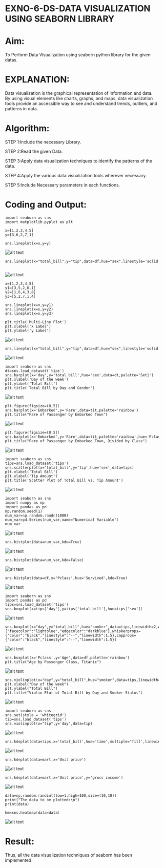 # EXNO-6-DS-DATA VISUALIZATION USING SEABORN LIBRARY

# Aim:
  To Perform Data Visualization using seaborn python library for the given datas.

# EXPLANATION:
Data visualization is the graphical representation of information and data. By using visual elements like charts, graphs, and maps, data visualization tools provide an accessible way to see and understand trends, outliers, and patterns in data.

# Algorithm:
STEP 1:Include the necessary Library.

STEP 2:Read the given Data.

STEP 3:Apply data visualization techniques to identify the patterns of the data.

STEP 4:Apply the various data visualization tools wherever necessary.

STEP 5:Include Necessary parameters in each functions.

# Coding and Output:
```
import seaborn as sns
import matplotlib.pyplot as plt

x=[1,2,3,4,5]
y=[3,6,2,7,1]

sns.lineplot(x=x,y=y)

``` 
![alt text](<Screenshot 2024-04-30 134031.png>)
```
sns.lineplot(x="total_bill",y="tip",data=df,hue="sex",linestyle='solid',legend="auto")


```
![alt text](<output 2.png>)
```
x=[1,2,3,4,5]
y1=[3,5,2,6,1]
y2=[1,6,4,3,8]
y3=[5,2,7,1,4]

sns.lineplot(x=x,y=y1)
sns.lineplot(x=x,y=y2)
sns.lineplot(x=x,y=y3)

plt.title('Multi-Line Plot')
plt.xlabel('x Label')
plt.ylabel('y Label')
```
![alt text](<output 3.png>)
```
sns.lineplot(x="total_bill",y="tip",data=df,hue="sex",linestyle='solid',legend="auto")
```
![alt text](<output 4.png>)
```
import seaborn as sns
dt=sns.load_dataset('tips')
sns.barplot(x='day',y='total_bill',hue='sex',data=dt,palette='Set1')
plt.xlabel('Day of the week')
plt.ylabel('Total Bill')
plt.title('Total Bill by Day and Gender')
```
![alt text](<output 5.png>)
```
plt.figure(figsize=(8,5))
sns.barplot(x='Embarked',y='Fare',data=tit,palette='rainbow')
plt.title("Fare of Passenger by Embarked Town")
```
![alt text](<output 6.png>)
```
plt.figure(figsize=(8,5))
sns.barplot(x='Embarked',y='Fare',data=tit,palette='rainbow',hue='Pclass')
plt.title("Fare of Passenger by Embarked Town, Divided by Class")
```
![alt text](<output 7.png>)
```
import seaborn as sns
tips=sns.load_dataset('tips')
sns.scatterplot(x='total_bill',y='tip',hue='sex',data=tips)
plt.xlabel('Total Bill')
plt.ylabel('Tip Amount')
plt.title('Scatter Plot of Total Bill vs. Tip Amount')
```
![alt text](<output 8.png>)
```
import seaborn as sns
import numpy as np
import pandas as pd
np.random.seed(1)
num_var=np.random.randn(1000)
num_var=pd.Series(num_var,name="Numerical Variable")
num_var
```
![alt text](<OUTPUT 9.png>)
```
sns.histplot(data=num_var,kde=True)
```
![alt text](<output 10.png>)
```
sns.histplot(data=num_var,kde=False)
```
![alt text](<output 11.png>)
```
sns.histplot(data=df,x='Pclass',hue='Survived',kde=True)
```
![alt text](<output 12.png>)
```
import seaborn as sns
import pandas as pd
tips=sns.load_dataset('tips')
sns.boxplot(x=tips['day'],y=tips['total_bill'],hue=tips['sex'])
```
![alt text](<output 13.png>)
```
sns.boxplot(x="day",y="total_bill",hue="smoker",data=tips,linewidth=2,width=0.6,boxprops={"facecolor":"lightblue","edgecolor":"darkblue"},whiskerprops={"color":"black","linestyle":"--","linewidth":1.5},capprops={"color":"black","linestyle":"--","linewidth":1.5})
```
![alt text](<output 14.png>)
```
sns.boxplot(x='Pclass',y='Age',data=df,palette='rainbow')
plt.title("Age by Passenger Class, Titanic")

```
![alt text](<output 15.png>)

```
sns.violinplot(x="day",y="total_bill",hue="smoker",data=tips,linewidth=2,width=0.6,palette='Set3',inner='quartile')
plt.xlabel("Day of the week")
plt.ylabel("Total Bill")
plt.title("Violin Plot of Total Bill by Day and Smoker Status")
```
![alt text](<ouptut 16.png>)

```
import seaborn as sns
sns.set(style = 'whitegrid')
tip=sns.load_dataset('tips')
sns.violinplot(x="tip",y='day',data=tip)
```
![alt text](17.png)
```
sns.kdeplot(data=tips,x='total_bill',hue='time',multiple='fill',linewidth=3,palette='Set2',alpha=0.8)
```
![alt text](18.png)
```
sns.kdeplot(data=mart,x='Unit price')
```
![alt text](19.png)
```
sns.kdeplot(data=mart,x='Unit price',y='gross income')
```
![alt text](20.png)
```
data=np.random.randint(low=1,high=100,size=(10,10))
print("The data to be plotted:\n")
print(data)

hm=sns.heatmap(data=data)
```
![alt text](21.png)



# Result:
Thus, all the data visualization techniques of seaborn has been implemented.
